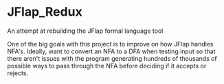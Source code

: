 # JFlap_Redux
An attempt at rebuilding the JFlap formal language tool

One of the big goals with this project is to improve on how JFlap handles NFA's.
Ideally, want to convert an NFA to a DFA when testing input so that there aren't issues with the program generating hundreds of thousands of possible ways to pass through the NFA before deciding if it accepts or rejects.
